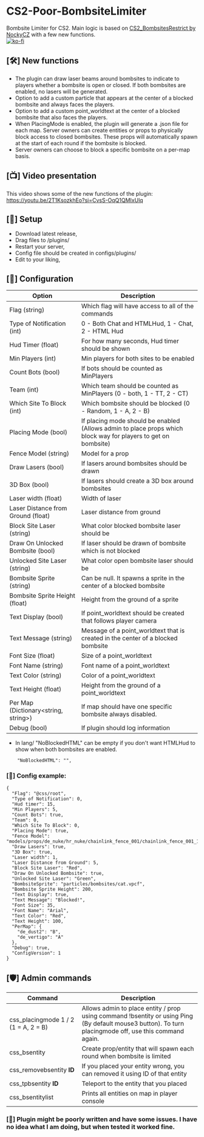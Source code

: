 # CS2-Poor-BombsiteLimiter
Bombsite Limiter for CS2. Main logic is based on [CS2_BombsitesRestrict by NockyCZ](https://github.com/NockyCZ/CS2_BombsitesRestrict) with a few new functions.<br/>
[![ko-fi](https://ko-fi.com/img/githubbutton_sm.svg)](https://ko-fi.com/H2H8TK0L9)

## [🛠️] New functions
- The plugin can draw laser beams around bombsites to indicate to players whether a bombsite is open or closed. If both bombsites are enabled, no lasers will be generated.
- Option to add a custom particle that appears at the center of a blocked bombsite and always faces the players.
- Option to add a custom point_worldtext at the center of a blocked bombsite that also faces the players.
- When PlacingMode is enabled, the plugin will generate a .json file for each map. Server owners can create entities or props to physically block access to closed bombsites. These props will automatically spawn at the start of each round if the bombsite is blocked.
- Server owners can choose to block a specific bombsite on a per-map basis.

## [📺] Video presentation
This video shows some of the new functions of the plugin:
https://youtu.be/2T1KsozkhEo?si=CvsS-OqQ1QMIxUlq

## [📌] Setup
- Download latest release,
- Drag files to /plugins/
- Restart your server,
- Config file should be created in configs/plugins/
- Edit to your liking,

## [📝] Configuration
| Option  | Description |
| ------------- | ------------- |
| Flag (string) | Which flag will have access to all of the commands  |
| Type of Notification (int) | 0 - Both Chat and HTMLHud, 1 - Chat, 2 - HTML Hud  |
| Hud Timer (float) | For how many seconds, Hud timer should be shown  |
| Min Players (int) | Min players for both sites to be enabled  |
| Count Bots (bool) | If bots should be counted as MinPlayers  |
| Team (int) | Which team should be counted as MinPlayers (0 - both, 1 - TT, 2 - CT) |
| Which Site To Block (int) | Which bombsite should be blocked (0 - Random, 1 - A, 2 - B) |
| Placing Mode (bool) | If placing mode should be enabled (Allows admin to place props which block way for players to get on bombsite) |
| Fence Model (string) | Model for a prop |
| Draw Lasers (bool) | If lasers around bombsites should be drawn |
| 3D Box (bool) | If lasers should create a 3D box around bombsites |
| Laser width (float) | Width of laser |
| Laser Distance from Ground (float) | Laser distance from ground |
| Block Site Laser (string) | What color blocked bombsite laser should be |
| Draw On Unlocked Bombsite (bool) | If laser should be drawn of bombsite which is not blocked |
| Unlocked Site Laser (string) | What color open bombsite laser should be | 
| Bombsite Sprite (string) | Can be null. It spawns a sprite in the center of a blocked bombsite |
| Bombsite Sprite Height (float) | Height from the ground of a sprite |
| Text Display (bool) | If point_worldtext should be created that follows player camera |
| Text Message (string) | Message of a point_worldtext that is created in the center of a blocked bombsite |
| Font Size (float) | Size of a point_worldtext |
| Font Name (string) | Font name of a point_worldtext |
| Text Color (string) | Color of a point_worldtext |
| Text Height (float) | Height from the ground of a point_worldtext |
| Per Map (Dictionary<string, string>) | If map should have one specific bombsite always disabled. |
| Debug (bool) | If plugin should log information |

- In lang/ "NoBlockedHTML" can be empty if you don't want HTMLHud to show when both bombsites are enabled.
```
	"NoBlockedHTML": "",
```

### [📝] Config example:
```
{
  "Flag": "@css/root",
  "Type of Notification": 0,
  "Hud timer": 15,
  "Min Players": 5,
  "Count Bots": true,
  "Team": 0,
  "Which Site To Block": 0,
  "Placing Mode": true,
  "Fence Model": "models/props/de_nuke/hr_nuke/chainlink_fence_001/chainlink_fence_001_128_capped.vmdl",
  "Draw Lasers": true,
  "3D Box": true,
  "Laser width": 1,
  "Laser Distance from Ground": 5,
  "Block Site Laser": "Red",
  "Draw On Unlocked Bombsite": true,
  "Unlocked Site Laser": "Green",
  "BombsiteSprite": "particles/bombsites/cat.vpcf",
  "Bombsite Sprite Height": 200,
  "Text Display": true,
  "Text Message": "Blocked!",
  "Font Size": 35,
  "Font Name": "Arial",
  "Text Color": "Red",
  "Text Height": 100,
  "PerMap": {
    "de_dust2": "B",
    "de_vertigo": "A"
  },
  "Debug": true,
  "ConfigVersion": 1
}
```

## [🛡️] Admin commands
| Command  | Description |
| ------------- | ------------- |
| css_placingmode 1 / 2 (1 = A, 2 = B) | Allows admin to place entity / prop using command !bsentity or using Ping (By default mouse3 button). To turn placingmode off, use this command again. |
| css_bsentity | Create prop/entity that will spawn each round when bombsite is limited |
| css_removebsentity **ID**| If you placed your entity wrong, you can removed it using ID of that entity |
| css_tpbsentity **ID** | Teleport to the entity that you placed |
| css_bsentitylist | Prints all entities on map in player console |

### [🚨] Plugin might be poorly written and have some issues. I have no idea what I am doing, but when tested it worked fine.